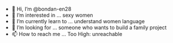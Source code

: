 - 👋 Hi, I’m @bondan-en28
- 👀 I’m interested in ... sexy women
- 🌱 I’m currently learn to ... understand women language
- 💞️ I’m looking for ... someone who wants to build a family project
- 📫 How to reach me ... Too High: unreachable

<!---
bondan-en28/bondan-en28 is a ✨ special ✨ repository because its `README.md` (this file) appears on your GitHub profile.
You can click the Preview link to take a look at your changes.
--->
